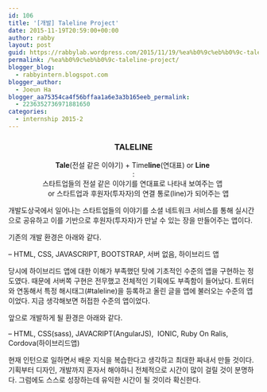 ```yaml
---
id: 106
title: '[개발] Taleline Project'
date: 2015-11-19T20:59:00+00:00
author: rabby
layout: post
guid: https://rabbylab.wordpress.com/2015/11/19/%ea%b0%9c%eb%b0%9c-taleline-project
permalink: /%ea%b0%9c%eb%b0%9c-taleline-project/
blogger_blog:
  - rabbyintern.blogspot.com
blogger_author:
  - Joeun Ha
blogger_aa75354ca4f56bffaa1a6e3a3b165eeb_permalink:
  - 2236352736971881650
categories:
  - internship 2015-2
---
```

<h3 style="text-align:center;">
  <b>TALELINE</b>
</h3>

<div style="text-align:center;">
  <b>Tale</b>(전설 같은 이야기) + Time<b>line</b>(연대표) or <b>Line</b> 
</div>

<div style="text-align:center;">
  :
</div>

<div style="text-align:center;">
  스타트업들의 전설 같은 이야기를 연대표로 나타내 보여주는 앱 
</div>

<div style="text-align:center;">
       or 스타트업과 후원자(투자자)의 연결 통로(line)가 되어주는 앱
</div>

개발도상국에서 일어나는 스타트업들의 이야기를 소셜 네트워크 서비스를 통해 실시간으로 공유하고 이를 기반으로 후원자(투자자)가 만날 수 있는 장을 만들어주는 앱이다.

기존의 개발 환경은 아래와 같다.

&#8211; HTML, CSS, JAVASCRIPT, BOOTSTRAP, 서버 없음, 하이브리드 앱

당시에 하이브리드 앱에 대한 이해가 부족했던 탓에 기초적인 수준의 앱을 구현하는 정도였다. 때문에 서버쪽 구현은 전무했고 전체적인 기획에도 부족함이 들어났다. 트위터와 연동해서 특정 해시태그(#taleline)을 등록하고 올린 글을 앱에 불러오는 수준의 앱이었다. 지금 생각해보면 허접한 수준의 앱이었다.

앞으로 개발하게 될 환경은 아래와 같다.

&#8211; HTML, CSS(sass), JAVACRIPT(AngularJS),  IONIC, Ruby On Ralis, Cordova(하이브리드앱)

현재 인턴으로 일하면서 배운 지식을 복습한다고 생각하고 최대한 짜내서 만들 것이다. 기획부터 디자인, 개발까지 혼자서 해야하니 전체적으로 시간이 많이 걸릴 것이 분명하다. 그럼에도 스스로 성장하는데 유익한 시간이 될 것이라 확신한다.